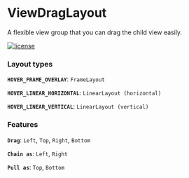 # ViewDragLayout
A flexible view group that you can drag the child view easily.

[![license](https://img.shields.io/github/license/mashape/apistatus.svg)](https://github.com/GregoryHo/ViewDragLayout/blob/master/LICENSE)

### Layout types
**`HOVER_FRAME_OVERLAY`**: `FrameLayout`

**`HOVER_LINEAR_HORIZONTAL`**: `LinearLayout (horizontal)`

**`HOVER_LINEAR_VERTICAL`**: `LinearLayout (vertical)`

### Features
**`Drag`**: `Left`, `Top`, `Right`, `Bottom`

**`Chain as`**: `Left`, `Right`

**`Pull as`**: `Top`, `Bottom`